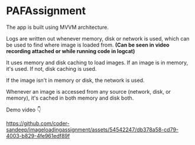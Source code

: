 # PAFAssignment
The app is built using MVVM architecture. 

Logs are written out whenever memory, disk or network is used, which can be used to find where image is loaded from.
**(Can be seen in video recording attached or while running code in logcat)**

It uses memory and disk caching to load images. If an image is in memory, it's used. If not, disk caching is used. 

If the image isn't in memory or disk, the network is used.

Whenever an image is accessed from any source (network, disk, or memory), it's cached in both memory and disk both.

Demo video 👇

https://github.com/coder-sandeep/imageloadingassignment/assets/54542247/db378a58-cd79-4003-b829-4fe961edf89f

